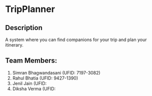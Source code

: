 # TripPlanner

## Description
A system where you can find companions for your trip and plan your itinerary.
## Team Members: 
1. Simran Bhagwandasani (UFID: 7197-3082)
2. Rahul Bhatia (UFID: 9427-1390)
3. Jenil Jain (UFID: 
4. Diksha Verma (UFID: 
